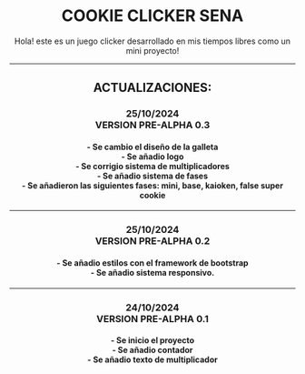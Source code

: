 <h1 align="center">
  COOKIE CLICKER SENA 
</h1>

<p align="center">Hola! este es un juego clicker desarrollado en mis tiempos libres como un mini proyecto!</p>

<hr>

<h2 align="center">ACTUALIZACIONES:</h2>

<h3 align="center">
  25/10/2024
  <br>
  VERSION PRE-ALPHA 0.3
</h3>
<h4 align="center"></h4>
<h4 align="center">
  - Se cambio el diseño de la galleta
  <br>
  - Se añadio logo
  <br>
  - Se corrigio sistema de multiplicadores
  <br>
  - Se añadio sistema de fases
  <br>
  - Se añadieron las siguientes fases: mini, base, kaioken, false super cookie
</h4>

<hr>

<h3 align="center">
  25/10/2024
  <br>
  VERSION PRE-ALPHA 0.2 
</h3>
<h4 align="center"></h4>
<h4 align="center">
  - Se añadio estilos con el framework de bootstrap
  <br>
  - Se añadio sistema responsivo.
</h4>

<hr>

<h3 align="center">
  24/10/2024
  <br>
  VERSION PRE-ALPHA 0.1 
</h3>
<h4 align="center"></h4>
<h4 align="center">
  - Se inicio el proyecto
  <br>
  - Se añadio contador
  <br>
  - Se añadio texto de multiplicador
</h4>